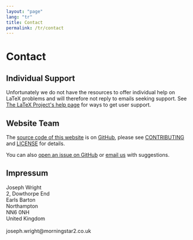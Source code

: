 ```yaml
---
layout: "page"
lang: "tr"
title: Contact
permalink: /tr/contact
---
```


# Contact

## Individual Support

Unfortunately we do not have the resources to offer individual help on LaTeX problems and will therefore not reply to emails seeking support. See [The LaTeX Project's help page](https://www.latex-project.org/help/) for ways to get user support.

## Website Team

The [source code of this website](https://github.com/learnlatex/learnlatex.github.io/) is on [GitHub](https://github.com/learnlatex/), please see [CONTRIBUTING](../CONTRIBUTING) and [LICENSE](../LICENSE) for details.

You can also [open an issue on GitHub](https://github.com/learnlatex/learnlatex.github.io/issues) or [email us](mailto:texfaq@texfaq.org) with suggestions.

## Impressum

<p>Joseph Wright<br>
2, Dowthorpe End<br>
Earls Barton<br>
Northampton<br>
NN6 0NH<br>
United Kingdom<br>
<br>joseph.wright@morningstar2.co.uk</p>
